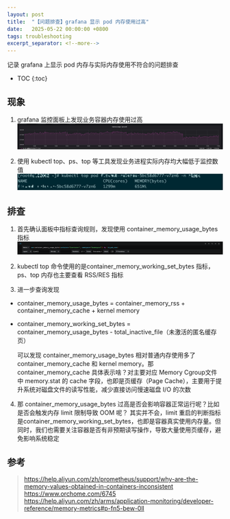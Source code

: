 ```yaml
---
layout: post
title:  "【问题排查】grafana 显示 pod 内存使用过高"
date:   2025-05-22 00:00:00 +0800
tags: troubleshooting
excerpt_separator: <!--more-->
---
```


记录 grafana 上显示 pod 内存与实际内存使用不符合的问题排查<!--more-->

* TOC
{:toc}

## 现象
1. grafana 监控面板上发现业务容器内存使用过高
![20250522-0646D5B4-12AC-424A-BDC2-ECD3704D0781.jpeg](/assets/images/20250522-0646D5B4-12AC-424A-BDC2-ECD3704D0781.jpeg)

2. 使用 kubectl top、ps、top 等工具发现业务进程实际内存均大幅低于监控数值
![20250522-683F6A62-078E-49C9-9F77-D77928E4A552.jpeg](/assets/images/20250522-683F6A62-078E-49C9-9F77-D77928E4A552.jpeg)

## 排查
1. 首先确认面板中指标查询规则，发现使用 container_memory_usage_bytes 指标
![20250522-0FF51667-078F-40A2-8BF6-3C2D1C0C2818.png](/assets/images/20250522-0FF51667-078F-40A2-8BF6-3C2D1C0C2818.png)

2. kubectl top 命令使用的是container_memory_working_set_bytes 指标，ps、top 内存也主要查看 RSS/RES 指标

3. 进一步查询发现
- container_memory_usage_bytes = container_memory_rss + container_memory_cache + kernel memory
- container_memory_working_set_bytes = container_memory_usage_bytes - total_inactive_file（未激活的匿名缓存页）

    可以发现 container_memory_usage_bytes 相对普通内存使用多了 container_memory_cache 和 kernel memory。那 container_memory_cache 具体表示啥？对主要对应 Memory Cgroup文件中 memory.stat 的 cache 字段，也即是页缓存（Page Cache），主要用于提升系统对磁盘文件的读写性能，减少直接访问慢速磁盘 I/O 的次数

4. 那 container_memory_usage_bytes 过高是否会影响容器正常运行呢？比如是否会触发内存 limit 限制导致 OOM 呢？
其实并不会，limit 重启的判断指标是container_memory_working_set_bytes，也即是容器真实使用内存量。但同时，我们也需要关注容器是否有非预期读写操作，导致大量使用页缓存，避免影响系统稳定

## 参考
>https://help.aliyun.com/zh/prometheus/support/why-are-the-memory-values-obtained-in-containers-inconsistent
>https://www.orchome.com/6745
>https://help.aliyun.com/zh/arms/application-monitoring/developer-reference/memory-metrics#p-fn5-bew-0ll


